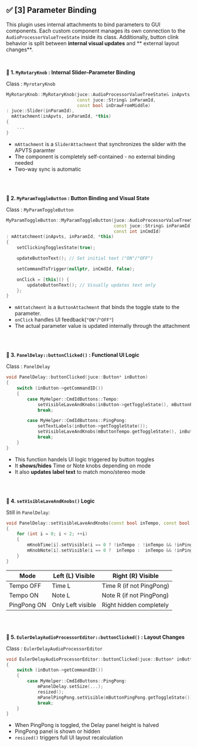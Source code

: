 ## ✅ [3] Parameter Binding

This plugin uses internal attachments to bind parameters to GUI components.
Each custom component manages its own connection to the ```AudioProcessorValueTreeState``` inside
its class. Additionally, button clink behavior is split between **internal visual updates** and
** external layout changes**.

<br>

**🔹 1. ```MyRotaryKnob``` : Internal Slider–Parameter Binding**

Class : ```MyrotaryKnob```

~~~cpp
MyRotaryKnob::MyRotaryKnob(juce::AudioProcessorValueTreeState& inApvts,
                           const juce::String& inParamId,
                           const bool inDrawFromMiddle)
: juce::Slider(inParamId),
  mAttachment(inApvts, inParamId, *this)
{
    ...
}
~~~

- ```mAttachment``` is a ```SliderAttachment``` that synchronizes the silder with the APVTS paramter
- The component is completely self-contained - no external binding needed
- Two-way sync is automatic


<br>
<br>


**🔹 2. ```MyParamToggleButton``` : Button Binding and Visual State**

Class : ```MyParamToggleButton```

~~~cpp
MyParamToggleButton::MyParamToggleButton(juce::AudioProcessorValueTreeState& inApvts,
                                         const juce::String& inParamId,
                                         const int inCmdId)
: mAttatchment(inApvts, inParamId, *this)
{
    setClickingTogglesState(true);

    updateButtonText(); // Set initial text ("ON"/"OFF")

    setCommandToTrigger(nullptr, inCmdId, false);

    onClick = [this]() {
        updateButtonText(); // Visually updates text only
    };
}
~~~

- ```mAttatchment``` is a ```ButtonAttachment``` that binds the toggle state to the parameter.
- ```onClick``` handles UI feedback(```"ON"```/```"OFF"```)
- The actual parameter value is updated internally through the attachment


<br>
<br>


**🔹 3. ```PanelDelay::buttonClicked()``` : Functional UI Logic**

Class : ```PanelDelay```

~~~cpp
void PanelDelay::buttonClicked(juce::Button* inButton)
{
    switch (inButton->getCommandID())
    {
        case MyHelper::CmdIdButtons::Tempo:
            setVisibleLaveAndKnobs(inButton->getToggleState(), mButtonPingPong.getToggleState());
            break;

        case MyHelper::CmdIdButtons::PingPong:
            setTextLabels(inButton->getToggleState());
            setVisibleLaveAndKnobs(mButtonTempo.getToggleState(), inButton->getToggleState());
            break;
    }
}
~~~

- This function handels UI logic triggered by button toggles
- It **shows/hides** Time or Note knobs depending on mode
- It also **updates label text** to match mono/stereo mode

<br>
<br>


**🔹 4. ```setVisibleLaveAndKnobs()``` Logic**

Still in ```PanelDelay```:

~~~cpp
void PanelDelay::setVisibleLaveAndKnobs(const bool inTempo, const bool inPingPong)
{
    for (int i = 0; i < 2; ++i)
    {
        mKnobTime[i].setVisible(i == 0 ? !inTempo : !inTempo && !inPingPong);
        mKnobNote[i].setVisible(i == 0 ?  inTempo :  inTempo && !inPingPong);
    }
}
~~~

| Mode        | Left (L) Visible  | Right (R) Visible        |
| ----------- | ----------------- | ------------------------ |
| Tempo OFF   | Time L            | Time R (if not PingPong) |
| Tempo ON    | Note L            | Note R (if not PingPong) |
| PingPong ON | Only Left visible | Right hidden completely  |


<br>
<br>

**🔹 5. ```EulerDelayAudioProcessorEditor::buttonClicked()``` : Layout Changes**

Class : ```EulerDelayAudioProcessorEditor```

~~~cpp
void EulerDelayAudioProcessorEditor::buttonClicked(juce::Button* inButton)
{
    switch (inButton->getCommandID())
    {
        case MyHelper::CmdIdButtons::PingPong:
            mPanelDelay.setSize(...);
            resized();
            mPanelPingPong.setVisible(mButtonPingPong.getToggleState());
            break;
    }
}
~~~

- When PingPong is toggled, the Delay panel height is halved
- PingPong panel is shown or hidden
- ```resized()``` triggers full UI layout recalculation
